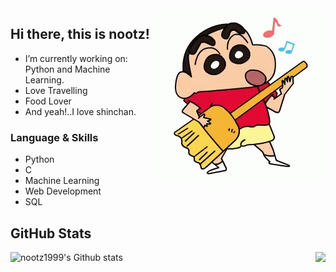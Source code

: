 

<img align="right" alt="GIF" src="shinchan3.gif" />

## Hi there, this is nootz!   
- I’m currently working on: Python and Machine Learning.
- Love Travelling
- Food Lover
- And yeah!..I love shinchan.






###                      Language & Skills

- Python
- C
- Machine Learning 
- Web Development
- SQL





## GitHub Stats


<a href="https://github.com/nootz1999/nootz1999">
  <img align="right" src="https://github-readme-stats.vercel.app/api/top-langs/?username=nootz1999&hide=java,html&title_color=ffffff&text_color=c9cacc&icon_color=2bbc8a&bg_color=1d1f21" />
</a>

![nootz1999's Github stats](https://github-readme-stats.vercel.app/api?username=nootz1999&show_icons=true&theme=radical)


